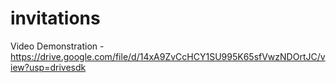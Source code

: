 # invitations

Video Demonstration - https://drive.google.com/file/d/14xA9ZvCcHCY1SU995K65sfVwzNDOrtJC/view?usp=drivesdk
